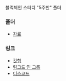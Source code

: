 블럭체인 스터디 "5주만" 폴더

### 폴더
- [자료](자료/README.md)

### 링크
- [깃헙](https://github.com/5juman)
- [링크드 인 그룹](https://www.linkedin.com/groups/13030026/)
- [디스코드](https://discord.gg/t9TVNSHxsp)

